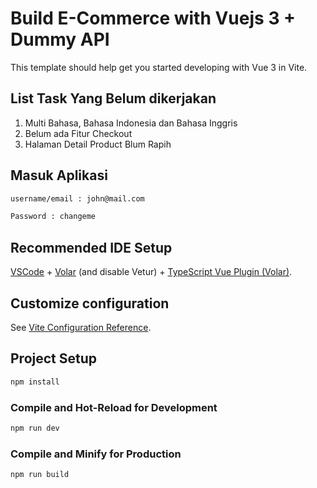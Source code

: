 # Build E-Commerce with Vuejs 3 + Dummy API

This template should help get you started developing with Vue 3 in Vite.

## List Task Yang Belum dikerjakan
1. Multi Bahasa, Bahasa Indonesia dan Bahasa Inggris
2. Belum ada Fitur Checkout
3. Halaman Detail Product Blum Rapih


## Masuk Aplikasi
```sh
username/email : john@mail.com
```

```sh
Password : changeme
```
   

## Recommended IDE Setup

[VSCode](https://code.visualstudio.com/) + [Volar](https://marketplace.visualstudio.com/items?itemName=Vue.volar) (and disable Vetur) + [TypeScript Vue Plugin (Volar)](https://marketplace.visualstudio.com/items?itemName=Vue.vscode-typescript-vue-plugin).

## Customize configuration

See [Vite Configuration Reference](https://vitejs.dev/config/).

## Project Setup

```sh
npm install
```

### Compile and Hot-Reload for Development

```sh
npm run dev
```

### Compile and Minify for Production

```sh
npm run build
```
